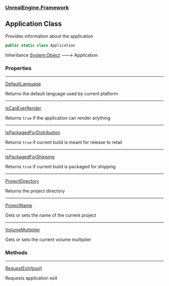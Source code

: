 ### [UnrealEngine.Framework](UnrealEngine_Framework.md 'UnrealEngine.Framework')
## Application Class
Provides information about the application  
```csharp
public static class Application
```

Inheritance [System.Object](https://docs.microsoft.com/en-us/dotnet/api/System.Object 'System.Object') &#129106; Application  
### Properties

***
[DefaultLanguage](Application_DefaultLanguage.md 'UnrealEngine.Framework.Application.DefaultLanguage')

Returns the default language used by current platform  

***
[IsCanEverRender](Application_IsCanEverRender.md 'UnrealEngine.Framework.Application.IsCanEverRender')

Returns `true` if the application can render anything  

***
[IsPackagedForDistribution](Application_IsPackagedForDistribution.md 'UnrealEngine.Framework.Application.IsPackagedForDistribution')

Returns `true` if current build is meant for release to retail  

***
[IsPackagedForShipping](Application_IsPackagedForShipping.md 'UnrealEngine.Framework.Application.IsPackagedForShipping')

Returns `true` if current build is packaged for shipping  

***
[ProjectDirectory](Application_ProjectDirectory.md 'UnrealEngine.Framework.Application.ProjectDirectory')

Returns the project directory  

***
[ProjectName](Application_ProjectName.md 'UnrealEngine.Framework.Application.ProjectName')

Gets or sets the name of the current project  

***
[VolumeMultiplier](Application_VolumeMultiplier.md 'UnrealEngine.Framework.Application.VolumeMultiplier')

Gets or sets the current volume multiplier  
### Methods

***
[RequestExit(bool)](Application_RequestExit(bool).md 'UnrealEngine.Framework.Application.RequestExit(bool)')

Requests application exit  
